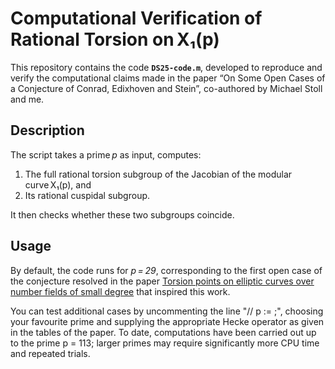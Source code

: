 # Computational Verification of Rational Torsion on X₁(p)

This repository contains the code **`DS25-code.m`**, developed to reproduce and verify the computational claims made in the 
paper “On Some Open Cases of a Conjecture of Conrad, Edixhoven and Stein”, co-authored by Michael Stoll and me.

## Description

The script takes a prime *p* as input, computes:

1. The full rational torsion subgroup of the Jacobian of the modular curve X₁(p), and  
2. Its rational cuspidal subgroup.

It then checks whether these two subgroups coincide. 

## Usage

By default, the code runs for *p = 29*, corresponding to the first open case of the conjecture resolved in the paper 
[Torsion points on elliptic curves over number fields of small degree](https://msp.org/ant/2023/17-2/p01.xhtml) that inspired this work. 

You can test additional cases by uncommenting the line "// p := ;", choosing your favourite prime and supplying the appropriate Hecke operator as given in the tables of the paper. 
To date, computations have been carried out up to the prime p = 113; larger primes may require significantly more CPU time and repeated trials.
